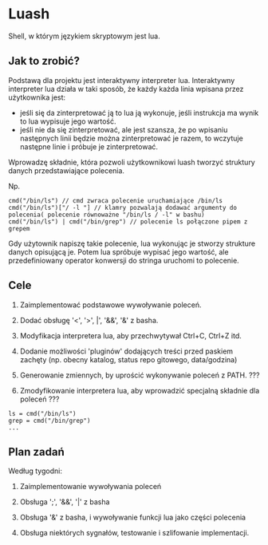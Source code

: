 
# Luash

Shell, w którym językiem skryptowym jest lua.

## Jak to zrobić?

Podstawą dla projektu jest interaktywny interpreter lua. Interaktywny interpreter lua działa w taki sposób, że każdy każda linia wpisana przez użytkownika jest:

- jeśli się da zinterpretować ją to lua ją wykonuje, jeśli instrukcja ma wynik to lua wypisuje jego wartość.
- jeśli nie da się zinterpretować, ale jest szansza, że po wpisaniu następnych linii będzie można zinterpretować je razem, to wczytuje następne linie i próbuje je zinterpretować.

Wprowadzę składnie, która pozwoli użytkownikowi luash tworzyć struktury danych przedstawiające polecenia.

Np.
~~~
cmd("/bin/ls") // cmd zwraca polecenie uruchamiające /bin/ls
cmd("/bin/ls")["/ -l "] // klamry pozwalają dodawać argumenty do polecenia( polecenie równoważne "/bin/ls / -l" w bashu)
cmd("/bin/ls") | cmd("/bin/grep") // polecenie ls połączone pipem z grepem
~~~

Gdy użytownik napiszę takie polecenie, lua wykonując je stworzy strukture danych opisującą je. Potem lua spróbuje wypisać jego wartość, ale przedefiniowany operator konwersji do stringa uruchomi to polecenie.

## Cele

1) Zaimplementować podstawowe wywoływanie poleceń.

2) Dodać obsługę '<', '>', |', '&&', '&' z basha.

3) Modyfikacja interpretera lua, aby przechwytywał Ctrl+C, Ctrl+Z itd.

4) Dodanie możliwości 'pluginów' dodających treści przed paskiem zachęty (np. obecny katalog, status repo gitowego, data/godzina)

5) Generowanie zmiennych, by uprościć wykonywanie poleceń z PATH. ???

6) Zmodyfikowanie interpretera lua, aby wprowadzić specjalną składnie dla poleceń ???

~~~
ls = cmd("/bin/ls")
grep = cmd("/bin/grep")
...
~~~

## Plan zadań

Według tygodni:
1. Zaimplementowanie wywoływania poleceń

2. Obsługa ';', '&&', '|' z basha

3. Obsługa '&' z basha, i wywoływanie funkcji lua jako części polecenia

4. Obsługa niektórych sygnałów, testowanie i szlifowanie implementacji.

